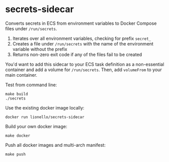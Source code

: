 # secrets-sidecar
Converts secrets in ECS from environment variables to Docker Compose files under `/run/secrets`.

1. Iterates over all environment variables, checking for prefix `secret_`
2. Creates a file under `/run/secrets` with the name of the environment variable without the prefix
3. Returns non-zero exit code if any of the files fail to be created

You'd want to add this sidecar to your ECS task definition as a non-essential container and add a volume for `/run/secrets`. Then, add `volumeFrom` to your main container.


Test from command line:
```
make build
./secrets
```

Use the existing docker image locally:
```
docker run lionello/secrets-sidecar
```

Build your own docker image:
```
make docker
```

Push all docker images and multi-arch manifest:
```
make push
```
